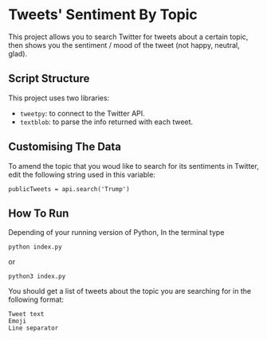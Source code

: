 # Tweets' Sentiment By Topic 

This project allows you to search Twitter for tweets about a certain topic, then shows you the sentiment / mood of the tweet (not happy, neutral, glad).

## Script Structure

This project uses two libraries:

- `tweetpy`: to connect to the Twitter API.
- `textblob`: to parse the info returned with each tweet.

## Customising The Data

To amend the topic that you woud like to search for its sentiments in Twitter, edit the following string used in this variable:

```
publicTweets = api.search('Trump')
```

## How To Run

Depending of your running version of Python, In the terminal type 

```
python index.py 
```

or 

```
python3 index.py
```

You should get a list of tweets about the topic you are searching for in the following format:

```
Tweet text
Emoji
Line separator
```

